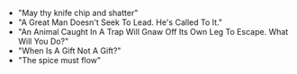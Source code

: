    - "May thy knife chip and shatter"
   - "A Great Man Doesn't Seek To Lead. He's Called To It."
   - "An Animal Caught In A Trap Will Gnaw Off Its Own Leg To Escape. What Will You Do?"
   - "When Is A Gift Not A Gift?"
   - "The spice must flow"